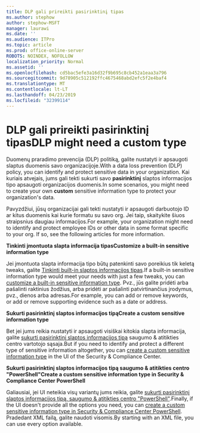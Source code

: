 ```yaml
---
title: DLP gali prireikti pasirinktinį tipas
ms.author: stephow
author: stephow-MSFT
manager: laurawi
ms.date: ''
ms.audience: ITPro
ms.topic: article
ms.prod: office-online-server
ROBOTS: NOINDEX, NOFOLLOW
localization_priority: Normal
ms.assetid: ''
ms.openlocfilehash: cd5bac5efe3a16d32f9b695c8cb452a1eaa3a796
ms.sourcegitcommit: 9d78905c512192ffc4675468abd2efc5f2e4baf4
ms.translationtype: MT
ms.contentlocale: lt-LT
ms.lasthandoff: 04/23/2019
ms.locfileid: "32399114"
---
```

# <a name="dlp-might-need-a-custom-type"></a><span data-ttu-id="fc53f-102">DLP gali prireikti pasirinktinį tipas</span><span class="sxs-lookup"><span data-stu-id="fc53f-102">DLP might need a custom type</span></span>

<span data-ttu-id="fc53f-103">Duomenų praradimo prevencija (DLP) politiką, galite nustatyti ir apsaugoti slaptus duomenis savo organizacijoje.</span><span class="sxs-lookup"><span data-stu-id="fc53f-103">With a data loss prevention (DLP) policy, you can identify and protect sensitive data in your organization.</span></span> <span data-ttu-id="fc53f-104">Kai kuriais atvejais, jums gali tekti sukurti savo **pasirinktinį** slaptos informacijos tipo apsaugoti organizacijos duomenis.</span><span class="sxs-lookup"><span data-stu-id="fc53f-104">In some scenarios, you might need to create your own **custom** sensitive information type to protect your organization's data.</span></span>

<span data-ttu-id="fc53f-105">Pavyzdžiui, jūsų organizacijai gali tekti nustatyti ir apsaugoti darbuotojo ID ar kitus duomenis kai kurie formatu su savo org. Jei taip, skaitykite šiuos straipsnius daugiau informacijos.</span><span class="sxs-lookup"><span data-stu-id="fc53f-105">For example, your organization might need to identify and protect employee IDs or other data in some format specific to your org. If so, see the following articles for more information.</span></span> 
  
 <span data-ttu-id="fc53f-106">**Tinkinti įmontuota slapta informacija tipas**</span><span class="sxs-lookup"><span data-stu-id="fc53f-106">**Customize a built-in sensitive information type**</span></span>
  
<span data-ttu-id="fc53f-107">Jei įmontuota slapta informacija tipo būtų patenkinti savo poreikius tik keletą tweaks, galite [Tinkinti built-in slaptos informacijos tipas](https://docs.microsoft.com/en-us/office365/securitycompliance/customize-a-built-in-sensitive-information-type).</span><span class="sxs-lookup"><span data-stu-id="fc53f-107">If a built-in sensitive information type would meet your needs with just a few tweaks, you can [customize a built-in sensitive information type](https://docs.microsoft.com/en-us/office365/securitycompliance/customize-a-built-in-sensitive-information-type).</span></span> <span data-ttu-id="fc53f-108">Pvz., jūs galite pridėti arba pašalinti raktinius žodžius, arba pridėti ar pašalinti patvirtinančius įrodymus, pvz., dienos arba adresas.</span><span class="sxs-lookup"><span data-stu-id="fc53f-108">For example, you can add or remove keywords, or add or remove supporting evidence such as a date or address.</span></span>
  
 <span data-ttu-id="fc53f-109">**Sukurti pasirinktinį slaptos informacijos tipą**</span><span class="sxs-lookup"><span data-stu-id="fc53f-109">**Create a custom sensitive information type**</span></span>
  
<span data-ttu-id="fc53f-110">Bet jei jums reikia nustatyti ir apsaugoti visiškai kitokia slapta informacija, galite [sukurti pasirinktinį slaptos informacijos tipą](https://docs.microsoft.com/en-us/office365/securitycompliance/create-a-custom-sensitive-information-type) saugumo & atitikties centro vartotojo sąsaja.</span><span class="sxs-lookup"><span data-stu-id="fc53f-110">But if you need to identify and protect a different type of sensitive information altogether, you can [create a custom sensitive information type](https://docs.microsoft.com/en-us/office365/securitycompliance/create-a-custom-sensitive-information-type) in the UI of the Security & Compliance Center.</span></span> 
  
<span data-ttu-id="fc53f-111">**Sukurti pasirinktinį slaptos informacijos tipą saugumo & atitikties centro "PowerShell"**</span><span class="sxs-lookup"><span data-stu-id="fc53f-111">**Create a custom sensitive information type in Security & Compliance Center PowerShell**</span></span>

<span data-ttu-id="fc53f-112">Galiausiai, jei UI neteikia visų variantų jums reikia, galite [sukurti pasirinktinį slaptos informacijos tipą, saugumo & atitikties centro "PowerShell"](https://docs.microsoft.com/en-us/office365/securitycompliance/create-a-custom-sensitive-information-type-in-scc-powershell).</span><span class="sxs-lookup"><span data-stu-id="fc53f-112">Finally, if the UI doesn't provide all the options you need, you can [create a custom sensitive information type in Security & Compliance Center PowerShell](https://docs.microsoft.com/en-us/office365/securitycompliance/create-a-custom-sensitive-information-type-in-scc-powershell).</span></span> <span data-ttu-id="fc53f-113">Pradedant XML failą, galite naudoti visomis.</span><span class="sxs-lookup"><span data-stu-id="fc53f-113">By starting with an XML file, you can use every option available.</span></span>

    
